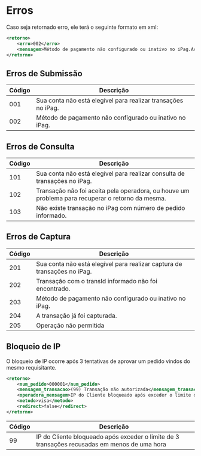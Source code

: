 # Erros
Caso seja retornado erro, ele terá o seguinte formato em xml:

```xml
<retorno>
    <erro>002</erro>
    <mensagem>Método de pagamento não configurado ou inativo no iPag.Acesse o Painel para verificar.</mensagem>
</retorno>
```

## Erros de Submissão

Código | Descrição
------|------
001 | Sua conta não está elegível para realizar transações no iPag.
002 | Método de pagamento não configurado ou inativo no iPag.
 

## Erros de Consulta

Código | Descrição
------|------
101 | Sua conta não está elegível para realizar consulta de transações no iPag.
102 | Transação não foi aceita pela operadora, ou houve um problema para recuperar o retorno da mesma.
103 | Não existe transação no iPag com número de pedido informado.

## Erros de Captura

Código | Descrição
------|------
201 | Sua conta não está elegível para realizar captura de transações no iPag.
202 | Transação com o transId informado não foi encontrado.
203 | Método de pagamento não configurado ou inativo no iPag.
204 | A transação já foi capturada.
205 | Operação não permitida

## Bloqueio de IP

O bloqueio de IP ocorre após 3 tentativas de aprovar um pedido vindos do mesmo requisitante.

```xml
<retorno>
	<num_pedido>000001</num_pedido>
	<mensagem_transacao>(99) Transação não autorizada</mensagem_transacao>
	<operadora_mensagem>IP do Cliente bloqueado após exceder o limite de 3 transações recusadas em menos de uma hora</operadora_mensagem>
    <metodo>visa</metodo>
    <redirect>false</redirect>
</retorno>
```

Código | Descrição
-------|----------
99 | IP do Cliente bloqueado após exceder o limite de 3 transações recusadas em menos de uma hora

